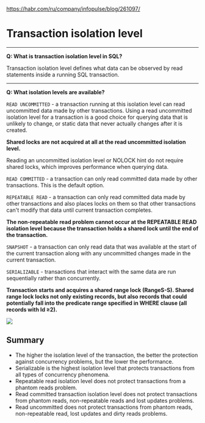 https://habr.com/ru/company/infopulse/blog/261097/

# Transaction isolation level

___

**Q: What is transaction isolation level in SQL?**

Transaction isolation level defines what data can be observed by read statements inside a running SQL transaction.

___

**Q: What isolation levels are available?**

`READ UNCOMMITTED` - a transaction running at this isolation level can read uncommitted data made by other transactions.
Using a read uncommitted isolation level for a transaction is a good choice for querying data that is unlikely to change, or static data that never actually changes after it is created.

**Shared locks are not acquired at all at the read uncommitted isolation level.**

Reading an uncommitted isolation level or NOLOCK hint do not require shared locks, which improves performance when querying data.

`READ COMMITTED` - a transaction can only read committed data made by other transactions. This is the default option.

`REPEATABLE READ` - a transaction can only read committed data made by other transactions and also places locks on them so that other transactions can't modify that data until current transaction completes.

**The non-repeatable read problem cannot occur at the REPEATABLE READ isolation level because the transaction holds a shared lock until the end of the transaction.**

`SNAPSHOT` - a transaction can only read data that was available at the start of the current transaction along with any uncommitted changes made in the current transaction.

`SERIALIZABLE` - transactions that interact with the same data are run sequentially rather than concurrently.

**Transaction starts and acquires a shared range lock (RangeS-S). Shared range lock locks not only existing records, but also records that could potentially fall into the predicate range specified in WHERE clause (all records with Id ≥2).**

<p>
<img src="https://retool.com/blog/content/images/2020/03/Image-2020-01-21-at-5.48.02-PM.png" />
</p>

## Summary
- The higher the isolation level of the transaction, the better the protection against concurrency problems, but the lower the performance.
- Serializable is the highest isolation level that protects transactions from all types of concurrency phenomena.
- Repeatable read isolation level does not protect transactions from a phantom reads problem.
- Read committed transaction isolation level does not protect transactions from phantom reads, non-repeatable reads and lost updates problems.
- Read uncommitted does not protect transactions from phantom reads, non-repeatable read, lost updates and dirty reads problems.
